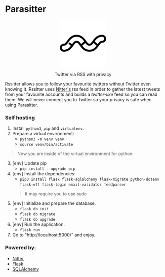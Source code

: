 # Parasitter
<p align="center"> <img width="150" src="app/static/img/logo.png"> </img></p> 
<p align="center"> Twitter via RSS with privacy </p>

Rssitter allows you to follow your favourite twitters without Twitter even knowing it. Rssitter uses [Nitter's](nitter.net) rss feed in order to gather the latest tweets from your favourite accounts and builds a *twitter-like* feed so you can read them. We will never connect you to Twitter so your privacy is safe when using Parasitter.

### Self hosting
1. Install `python3`, `pip` and `virtualenv`.
2. Prepare a virtual environment:
    - `python3 -m venv venv`
    - `source venv/bin/activate`
  > Now you are inside of the virtual environment for python.
3. [env] Update pip
    - `pip install --upgrade pip`
4. [env] Install the dependencies:
    - `pip3 install flask flask-sqlalchemy flask-migrate python-dotenv flask-wtf flask-login email-validator feedparser`
    > It may require you to use *sudo*
5. [env] Initialize and prepare the database.
    - `flask db init`
    - `flask db migrate`
    - `flask db upgrade`
6. [env] Run the application.
    - `flask run`
7. Go to "http://localhost:5000/" and enjoy.


### Powered by:
* [Nitter](https://nitter.net)
* [Flask](https://flask.palletsprojects.com/)
* [SQLAlchemy](https://docs.sqlalchemy.org/en/13/)
